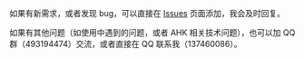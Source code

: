 ﻿如果有新需求，或者发现 bug，可以直接在 [Issues](https://github.com/goreliu/runz/issues) 页面添加，我会及时回复。

如果有其他问题（如使用中遇到的问题，或者 AHK 相关技术问题），也可以加 QQ 群（493194474）交流，或者直接在 QQ 联系我（137460086）。